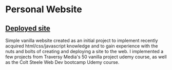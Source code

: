 # Personal Website
## [Deployed site](www.benjamincampbell.com)

Simple vanilla website created as an initial project to implement recently acquired html/css/javascript knowledge and to gain experience with the nuts and bolts of creating and deploying a site to the web. I implemented a few projects from Traversy Media's 50 vanilla project udemy course, as well as the Colt Steele Web Dev bootcamp Udemy course. 

